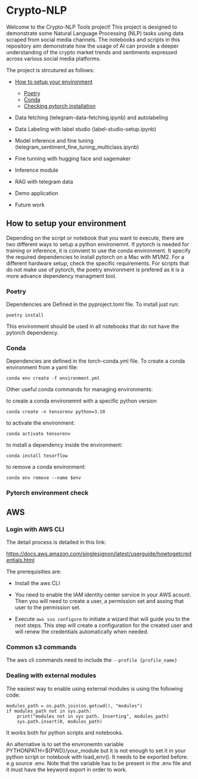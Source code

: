 # Crypto-NLP 

Welcome to the Crypto-NLP Tools project! This project is designed to demonstrate some Natural Language Processing (NLP) tasks using data scraped from social media channels. The notebooks and scripts in this repository aim demonstrate how the usage of AI can provide a deeper understanding of the crypto market trends and sentiments expressed across various social media platforms.

The project is strcutured as follows:

- [How to setup your environment](#how-to-setup-your-environment)
    - [Poetry](#poetry)
    - [Conda](#conda)
    - [Checking pytorch installation](#pytorch-environemnt-check)
    
- Data fetching (telegram-data-fetching.ipynb) and autolabeling
- Data Labeling with label studio (label-studio-setup.ipynb)
- Model inference and fine tuning (telegram_sentiment_fine_tuning_multiclass.ipynb)
- Fine tunning with hugging face and sagemaker
- Inference module
- RAG with telegram data
- Demo application
- Future work

## How to setup your environment

Depending on the script or notebook that you want to execute, there are two different ways to setup a python environemnt.
If pytorch is needed for training or inference, it is convient to use the conda environment. It specify the required dependencies to install pytorch on a Mac with M1/M2. For a different hardware setup, check the specific requirements. For scripts that do not make use of pytorch, the poetry environment is prefered as it is a more advance dependency managment tool.

### Poetry

Dependencies are Defined in the pyproject.toml file. 
To install just run: 

```console
poetry install
```
This environment should be used in all notebooks that do not have the pytorch dependency.

### Conda

Dependencies are defined in the torch-conda.yml file.
To create a conda environment from a yaml file:

```console
conda env create -f environment.yml
```

Other useful conda commands for managing environments:

to create a conda environemnt with a specific python version

```console
conda create -n tensorenv python=3.10
```

to activate the environment:

```console
conda activate tensorenv
```

to install a dependency inside the environment:

```console
conda install tesorflow
```

to remove a conda environment:

```console
conda env remove --name $env
```

### Pytorch environment check 

## AWS

### Login with AWS CLI

The detail process is detailed in this link:

https://docs.aws.amazon.com/singlesignon/latest/userguide/howtogetcredentials.html

The prerequisities are:

- Install the aws CLI

- You need to enable the IAM identity center service in your AWS acount. Then you will need to create a user, a permission set and assing that user to the permission set. 

- Execute `aws sso configure` to initiate a wizard that will guide you to the next steps. This step will create a configuration for the created user and will renew the credentials automatically when needed. 


### Common s3 commands

The aws cli commands need to include the `--profile {profile_name}`


### Dealing with external modules

The easiest way to enable using external modules is using the following code:

```
modules_path = os.path.join(os.getcwd(), "modules")
if modules_path not in sys.path:
    print("modules not in sys path. Inserting", modules_path)
    sys.path.insert(0, modules_path)
```

It works both for python scripts and notebooks. 

An alternative is to set the environemtn variable PYTHONPATH=${PWD}/your_module but it is not enough to set it in your python script or notebook with load_env(). It needs to be exported before. e.g source .env. Note that the variable has to be present in the .env file and it must have the keyword export in order to work.




